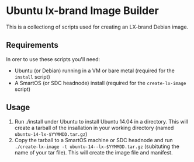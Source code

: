 # Ubuntu lx-brand Image Builder

This is a collectiong of scripts used for creating an LX-brand Debian image.

## Requirements

In orer to use these scripts you'll need:

- Ubuntu (or Debian) running in a VM or bare metal (required for the `install` script) 
- A SmartOS (or SDC headnode) install (required for the `create-lx-image` script)

## Usage

1. Run ./install under Ubuntu to install Ubuntu 14.04 in a directory. This will create a tarball of the insallation in your working directory (named `ubuntu-14-lx-$YYMMDD.tar.gz`)
2. Copy the tarball to a SmartOS machine or SDC headnode and run `./create-lx-image -t ubuntu-14--lx-$YYMMDD.tar.gz` (subituting the name of your tar file). This will create the image file and manifest.
